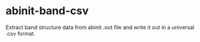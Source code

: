 abinit-band-csv
===============

Extract band structure data from abinit .out file and write it out in a universal .csv format.